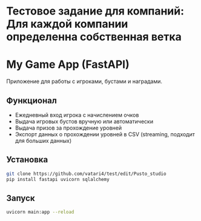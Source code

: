 # Тестовое задание для компаний: Для каждой компании определенна собственная ветка


# My Game App (FastAPI)

Приложение для работы с игроками, бустами и наградами.

## Функционал
- Ежедневный вход игрока с начислением очков
- Выдача игровых бустов вручную или автоматически
- Выдача призов за прохождение уровней
- Экспорт данных о прохождении уровней в CSV (streaming, подходит для больших данных)


## Установка

```bash
git clone https://github.com/vatari4/test/edit/Pusto_studio
pip install fastapi uvicorn sqlalchemy
```

## Запуск

```bash
uvicorn main:app --reload
```
